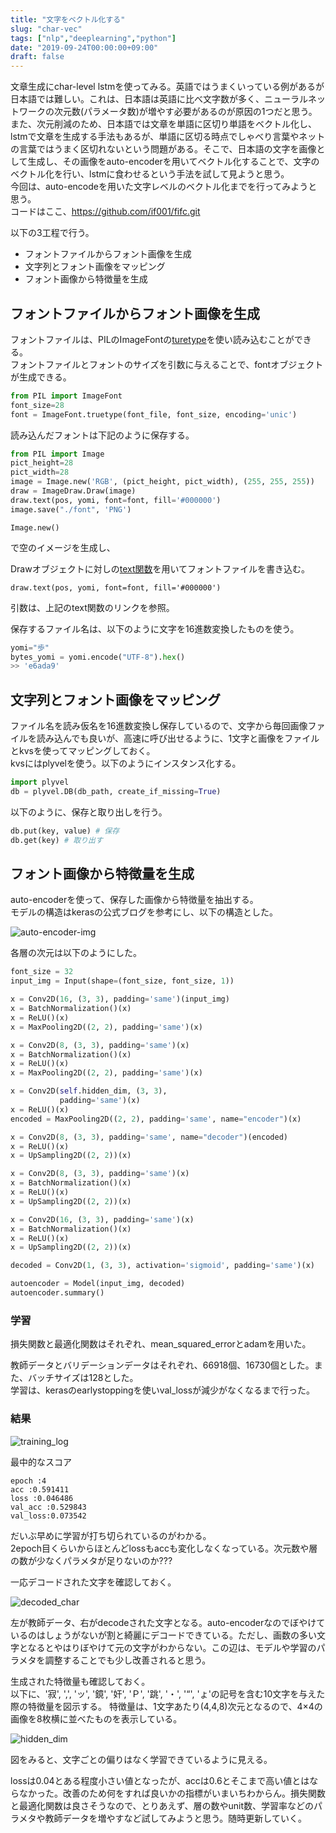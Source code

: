 ```yaml
---
title: "文字をベクトル化する"
slug: "char-vec"
tags: ["nlp","deeplearning","python"]
date: "2019-09-24T00:00:00+09:00"
draft: false
---
```


文章生成にchar-level lstmを使ってみる。英語ではうまくいっている例があるが日本語では難しい。これは、日本語は英語に比べ文字数が多く、ニューラルネットワークの次元数(パラメータ数)が増やす必要があるのが原因の1つだと思う。また、次元削減のため、日本語では文章を単語に区切り単語をベクトル化し、lstmで文章を生成する手法もあるが、単語に区切る時点でしゃべり言葉やネットの言葉ではうまく区切れないという問題がある。そこで、日本語の文字を画像として生成し、その画像をauto-encoderを用いてベクトル化することで、文字のベクトル化を行い、lstmに食わせるという手法を試して見ようと思う。  
今回は、auto-encodeを用いた文字レベルのベクトル化までを行ってみようと思う。  
コードはここ、https://github.com/if001/fifc.git  

以下の3工程で行う。

- フォントファイルからフォント画像を生成
- 文字列とフォント画像をマッピング
- フォント画像から特徴量を生成


## フォントファイルからフォント画像を生成
フォントファイルは、PILのImageFontの[turetype](https://pillow.readthedocs.io/en/3.0.x/reference/ImageFont.html#PIL.ImageFont.truetype)を使い読み込むことができる。  
フォントファイルとフォントのサイズを引数に与えることで、fontオブジェクトが生成できる。  

```python
from PIL import ImageFont
font_size=28
font = ImageFont.truetype(font_file, font_size, encoding='unic')
```

読み込んだフォントは下記のように保存する。  

```python
from PIL import Image
pict_height=28
pict_width=28
image = Image.new('RGB', (pict_height, pict_width), (255, 255, 255))
draw = ImageDraw.Draw(image)
draw.text(pos, yomi, font=font, fill='#000000')
image.save("./font", 'PNG')
```

```
Image.new()
```
で空のイメージを生成し、

Drawオブジェクトに対しの[text関数](https://pillow.readthedocs.io/en/3.0.x/reference/ImageDraw.html#PIL.ImageDraw.PIL.ImageDraw.Draw.text)を用いてフォントファイルを書き込む。

```
draw.text(pos, yomi, font=font, fill='#000000')
```

引数は、上記のtext関数のリンクを参照。  

保存するファイル名は、以下のように文字を16進数変換したものを使う。

```python
yomi="歩"
bytes_yomi = yomi.encode("UTF-8").hex()
>> 'e6ada9'
```

## 文字列とフォント画像をマッピング
ファイル名を読み仮名を16進数変換し保存しているので、文字から毎回画像ファイルを読み込んでも良いが、高速に呼び出せるように、1文字と画像をファイルとkvsを使ってマッピングしておく。  
kvsにはplyvelを使う。以下のようにインスタンス化する。

```python
import plyvel
db = plyvel.DB(db_path, create_if_missing=True)
```

以下のように、保存と取り出しを行う。

```python
db.put(key, value) # 保存
db.get(key) # 取り出す
```

## フォント画像から特徴量を生成
auto-encoderを使って、保存した画像から特徴量を抽出する。  
モデルの構造はkerasの公式ブログを参考にし、以下の構造とした。  

![auto-encoder-img](../../../images/char_vec/auto-encoder-img.png)

各層の次元は以下のようにした。

```python
font_size = 32
input_img = Input(shape=(font_size, font_size, 1))

x = Conv2D(16, (3, 3), padding='same')(input_img)
x = BatchNormalization()(x)
x = ReLU()(x)
x = MaxPooling2D((2, 2), padding='same')(x)

x = Conv2D(8, (3, 3), padding='same')(x)
x = BatchNormalization()(x)
x = ReLU()(x)
x = MaxPooling2D((2, 2), padding='same')(x)

x = Conv2D(self.hidden_dim, (3, 3),
           padding='same')(x)
x = ReLU()(x)
encoded = MaxPooling2D((2, 2), padding='same', name="encoder")(x)

x = Conv2D(8, (3, 3), padding='same', name="decoder")(encoded)
x = ReLU()(x)
x = UpSampling2D((2, 2))(x)

x = Conv2D(8, (3, 3), padding='same')(x)
x = BatchNormalization()(x)
x = ReLU()(x)
x = UpSampling2D((2, 2))(x)

x = Conv2D(16, (3, 3), padding='same')(x)
x = BatchNormalization()(x)
x = ReLU()(x)
x = UpSampling2D((2, 2))(x)

decoded = Conv2D(1, (3, 3), activation='sigmoid', padding='same')(x)

autoencoder = Model(input_img, decoded)
autoencoder.summary()
```

### 学習
損失関数と最適化関数はそれぞれ、mean_squared_errorとadamを用いた。  

教師データとバリデーションデータはそれぞれ、66918個、16730個とした。また、バッチサイズは128とした。  
学習は、kerasのearlystoppingを使いval_lossが減少がなくなるまで行った。  

### 結果

![training_log](../../../images/char_vec/training_log.png)

最中的なスコア   

```
epoch :4  
acc :0.591411  
loss :0.046486  
val_acc :0.529843  
val_loss:0.073542  
```

だいぶ早めに学習が打ち切られているのがわかる。  
2epoch目くらいからほとんどlossもaccも変化しなくなっている。次元数や層の数が少なくパラメタが足りないのか???

一応デコードされた文字を確認しておく。  

![decoded_char](../../../images/char_vec/decoded_char.png)

左が教師データ、右がdecodeされた文字となる。auto-encoderなのでぼやけているのはしょうがないが割と綺麗にデコードできている。ただし、画数の多い文字となるとやはりぼやけて元の文字がわからない。この辺は、モデルや学習のパラメタを調整することでも少し改善されると思う。  

生成された特徴量も確認しておく。  
以下に、'寂', ',', 'ッ', '鏡', '奸', 'Ｐ', '跳', '・', '“', 'ょ'の記号を含む10文字を与えた際の特徴量を図示する。
特徴量は、1文字あたり(4,4,8)次元となるので、4×4の画像を8枚横に並べたものを表示している。  

![hidden_dim](../../../images/char_vec/hidden_dim.png)

図をみると、文字ごとの偏りはなく学習できているように見える。

lossは0.04とある程度小さい値となったが、accは0.6とそこまで高い値とはならなかった。改善のため何をすれば良いかの指標がいまいちわからん。損失関数と最適化関数は良さそうなので、とりあえず、層の数やunit数、学習率などのパラメタや教師データを増やすなど試してみようと思う。随時更新していく。



